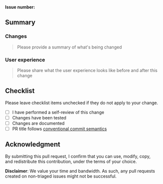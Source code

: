 **Issue number:**

## Summary

### Changes

> Please provide a summary of what's being changed

### User experience

> Please share what the user experience looks like before and after this change

## Checklist

Please leave checklist items unchecked if they do not apply to your change.

* [ ] I have performed a self-review of this change
* [ ] Changes have been tested
* [ ] Changes are documented
* [ ] PR title follows [conventional commit semantics](https://github.com/aws-samples/aws-serverless-developer-experience-workshop-typescript/blob/develop/.github/semantic.yml)

## Acknowledgment

By submitting this pull request, I confirm that you can use, modify, copy, and redistribute this contribution, under the terms of your choice.

**Disclaimer**: We value your time and bandwidth. As such, any pull requests created on non-triaged issues might not be successful.
